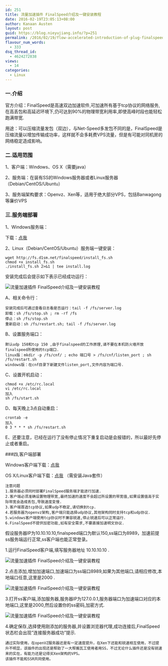 ```yaml
---
id: 251
title: 流量加速插件 FinalSpeed介绍及一键安装教程
date: 2016-02-19T23:05:13+08:00
author: Kanaan Austen
layout: post
guid: https://blog.nieyujiang.info/?p=251
permalink: /2016/02/19/flow-accelerated-introduction-of-plug-finalspeed-and-one-click-installation-tutorial/
flavour_num_words:
  - 333
dsq_thread_id:
  - 4624272838
views:
  - 14
categories:
  - Linux
---
```

<!--wp-compress-html-->

<!--wp-compress-html no compression-->

### 一.介绍

官方介绍：FinalSpeed是高速双边加速软件,可加速所有基于tcp协议的网络服务,在高丢包和高延迟环境下,仍可达到90%的物理带宽利用率,即使高峰时段也能轻松跑满带宽.

用途：可以压缩流量发包（双边），与Net-Speed多发包不同的是，FinalSpeed是压缩流量以增加传输成功率，这样就不会多耗费VPS流量，但是有可能对同机房的网络稳定造成影响。

### 二.适用范围

1、客户端：Windows、OS X（需要java）

2、服务端：在装有SS的Windows服务器或者Linux服务器（Debian/CentOS/Ubuntu）

3、服务端架构要求：Openvz、Xen等，适用于绝大部分VPS，包括Banwagong等廉价VPS

### 三.服务端部署

1、Windows服务端：

下载：[点我](http://www.abclite.cn/redirect/aHR0cDovL2ZzLmQxc20ubmV0L2ZpbmFsc3BlZWQvZmluYWxzcGVlZF9zZXJ2ZXJfd2luZG93czEuMC56aXA=)

2、Linux（Debian/CentOS/Ubuntu）服务端一键安装：

<pre class="prettyprint" ><code>wget http://fs.d1sm.net/finalspeed/install_fs.sh
chmod +x install_fs.sh
./install_fs.sh 2&gt;&1 | tee install.log
</code></pre>

安装完成后会提示如下表示已经成功运行：
  
![](http://cdn.abclite.cn/wp-content/uploads/2016/01/FS1.jpg "流量加速插件 FinalSpeed介绍及一键安装教程")
  
A、相关命令行：

<pre class="prettyprint" ><code>安装完成后可通过查看日志看是否运行：tail -f /fs/server.log
卸载：sh /fs/stop.sh ; rm -rf /fs
停止：sh /fs/stop.sh
重新启动：sh /fs/restart.sh; tail -f /fs/server.log
</code></pre>

B、设置服务端口：

<pre class="prettyprint" ><code>默认udp 150和tcp 150 ,由于finalspeed的工作原理,请不要在本机防火墙开放finalspeed所使用的tcp端口.
linux版：mkdir -p /fs/cnf/ ; echo 端口号 &gt; /fs/cnf/listen_port ; sh /fs/restart.sh
windows版：在cnf目录下新建文件listen_port,文件内容为端口号.
</code></pre>

C、设置开机启动：

<pre class="prettyprint" ><code>chmod +x /etc/rc.local
vi /etc/rc.local
加入
sh /fs/start.sh
</code></pre>

D、每天晚上3点自动重启：

<pre class="prettyprint" ><code>crontab -e
加入
0 3 * * * sh /fs/restart.sh
</code></pre>

E、还要注意，已经在运行了没有停止情况下重复启动是会报错的，所以最好先停止或者重启。
  
###四,客户端部署
  
Windows客户端下载：[点我](http://www.abclite.cn/redirect/aHR0cDovL2ZzLmQxc20ubmV0L2ZpbmFsc3BlZWQvZmluYWxzcGVlZF9pbnN0YWxsMS4wLmV4ZQ==)

OS X/Linux客户端下载：[点我](http://www.abclite.cn/redirect/aHR0cDovL2ZzLmQxc20ubmV0L2ZpbmFsc3BlZWQvZmluYWxzcGVlZF9jbGllbnQxLjAuemlw) （需安装Java套件）

<pre class="prettyprint" ><code>注意问题
1.服务器必须同时部署FinalSpeed服务端才能进行加速.
2.客户端必须准确设置物理带宽,最终加速的速度不会超过所设置的带宽值,如果设置值高于实际带宽会造成丢包,导致速度变慢.
3.客户端首选tcp协议,如果udp不稳定,请切换到tcp.
4.若服务器为openvz架构,客户端只能选择udp协议,其他架构同时支持tcp和udp协议.
5.windows客户端使用tcp协议时不兼容锐速,停止锐速后可以正常运行.
6.FinalSpeed不提供加密功能,如有安全需求,不要直接加速明文协议.
</code></pre>

假设服务器IP为10.10.10.10,finalspeed端口为默认150,ss端口为8989，加速前提ss服务端运行正常,ss客户端也能正常登录。

1.运行FinalSpeed客户端,填写服务器地址 10.10.10.10 .

![](http://cdn.abclite.cn/wp-content/uploads/2016/01/FS2.jpg "流量加速插件 FinalSpeed介绍及一键安装教程")
  
2.点击添加,增加加速端口,加速端口为ss端口8989,如果为其他端口,请相应修改,本地端口任意,这里是2000 .

![](http://cdn.abclite.cn/wp-content/uploads/2016/01/FS3.jpg "流量加速插件 FinalSpeed介绍及一键安装教程")
  
3.打开ss客户端,添加服务器,服务器IP为127.0.0.1,服务器端口为加速端口对应的本地端口,这里是2000,然后设置你的ss密码,加密方式.

![](http://cdn.abclite.cn/wp-content/uploads/2016/01/FS4.jpg "流量加速插件 FinalSpeed介绍及一键安装教程")

4.确定保存,选择使用刚添加的服务器,并设置浏览器代理,成功连接后,FinalSpeed状态栏会出现&#8221;连接服务器成功&#8221;提示.

<pre class="prettyprint" ><code>通过实际使用，在openVZ服务器还是有一定速度提升，在Xen下还能和锐速相互使用，不过提升不明显，该插件的出现还是帮助了一大帮搬瓦工使用者用SS，不过无论什么插件还是没有锐速来的实在，有能力还是记得买Xen架构的VPS。
该插件不能和SSR共同使用。
</code></pre>

<!--wp-compress-html no compression-->

<!--wp-compress-html-->